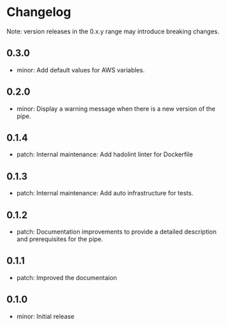 # Changelog
Note: version releases in the 0.x.y range may introduce breaking changes.

## 0.3.0

- minor: Add default values for AWS variables.

## 0.2.0

- minor: Display a warning message when there is a new version of the pipe.

## 0.1.4

- patch: Internal maintenance: Add hadolint linter for Dockerfile

## 0.1.3

- patch: Internal maintenance: Add auto infrastructure for tests.

## 0.1.2

- patch: Documentation improvements to provide a detailed description and prerequisites for the pipe.

## 0.1.1

- patch: Improved the documentaion

## 0.1.0

- minor: Initial release


